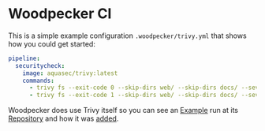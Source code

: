 # Woodpecker CI

This is a simple example configuration `.woodpecker/trivy.yml` that shows how you could get started:

```yml
pipeline:
  securitycheck:
    image: aquasec/trivy:latest
    commands:
      - trivy fs --exit-code 0 --skip-dirs web/ --skip-dirs docs/ --severity UNKNOWN,LOW .
      - trivy fs --exit-code 1 --skip-dirs web/ --skip-dirs docs/ --severity MEDIUM,HIGH,CRITICAL .
```

Woodpecker does use Trivy itself so you can see an [Example][example] run at its [Repository][repository] and how it was [added](https://github.com/woodpecker-ci/woodpecker/pull/1163).

[example]: https://ci.woodpecker-ci.org/woodpecker-ci/woodpecker/build/3520/37
[repository]: https://github.com/woodpecker-ci/woodpecker

